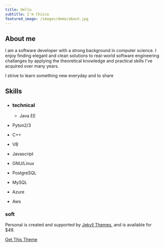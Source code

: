 ```yaml
---
title: Hello
subtitle: I'm Chisco
featured_image: /images/demo/about.jpg
---
```


## About me

I am a software developer with a strong background in computer science. I enjoy finding elegant and clean solutions to real-world software engineering challanges by applying the theoretical knowledge and practical skills I've acquired over many years.

I strive to learn something new everyday and to share 



## Skills 

* ### technical
    * Java EE

* Pyton2/3
* C++
* VB
* Javascript
* GNU/Linux
* PostgreSQL
* MySQL
* Azure
* Aws

### soft

Personal is created and supported by [Jekyll Themes](https://jekyllthemes.io), and is available for $49.

<a href="https://jekyllthemes.io/theme/personal-website-jekyll-theme" class="button button--large">Get This Theme</a>

